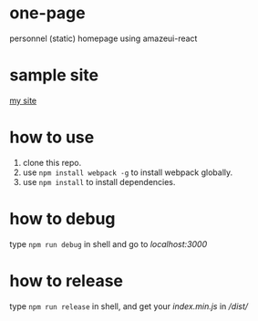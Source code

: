 # one-page
personnel (static) homepage using amazeui-react

# sample site
[my site](www.ysgh.net)

# how to use
1. clone this repo.
2. use `npm install webpack -g` to install webpack globally.
3. use `npm install` to install dependencies.

# how to debug
type `npm run debug` in shell and go to *localhost:3000*

# how to release
type `npm run release` in shell, and get your *index.min.js* in */dist/*